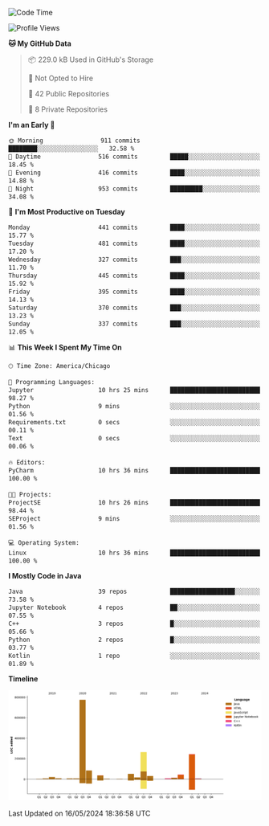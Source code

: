 <!--START_SECTION:waka-->
![Code Time](http://img.shields.io/badge/Code%20Time-404%20hrs%209%20mins-blue)

![Profile Views](http://img.shields.io/badge/Profile%20Views-68-blue)

**🐱 My GitHub Data** 

> 📦 229.0 kB Used in GitHub's Storage 
 > 
> 🚫 Not Opted to Hire
 > 
> 📜 42 Public Repositories 
 > 
> 🔑 8 Private Repositories 
 > 
**I'm an Early 🐤** 

```text
🌞 Morning                911 commits         ████████░░░░░░░░░░░░░░░░░   32.58 % 
🌆 Daytime                516 commits         █████░░░░░░░░░░░░░░░░░░░░   18.45 % 
🌃 Evening                416 commits         ████░░░░░░░░░░░░░░░░░░░░░   14.88 % 
🌙 Night                  953 commits         █████████░░░░░░░░░░░░░░░░   34.08 % 
```
📅 **I'm Most Productive on Tuesday** 

```text
Monday                   441 commits         ████░░░░░░░░░░░░░░░░░░░░░   15.77 % 
Tuesday                  481 commits         ████░░░░░░░░░░░░░░░░░░░░░   17.20 % 
Wednesday                327 commits         ███░░░░░░░░░░░░░░░░░░░░░░   11.70 % 
Thursday                 445 commits         ████░░░░░░░░░░░░░░░░░░░░░   15.92 % 
Friday                   395 commits         ████░░░░░░░░░░░░░░░░░░░░░   14.13 % 
Saturday                 370 commits         ███░░░░░░░░░░░░░░░░░░░░░░   13.23 % 
Sunday                   337 commits         ███░░░░░░░░░░░░░░░░░░░░░░   12.05 % 
```


📊 **This Week I Spent My Time On** 

```text
🕑︎ Time Zone: America/Chicago

💬 Programming Languages: 
Jupyter                  10 hrs 25 mins      █████████████████████████   98.27 % 
Python                   9 mins              ░░░░░░░░░░░░░░░░░░░░░░░░░   01.56 % 
Requirements.txt         0 secs              ░░░░░░░░░░░░░░░░░░░░░░░░░   00.11 % 
Text                     0 secs              ░░░░░░░░░░░░░░░░░░░░░░░░░   00.06 % 

🔥 Editors: 
PyCharm                  10 hrs 36 mins      █████████████████████████   100.00 % 

🐱‍💻 Projects: 
ProjectSE                10 hrs 26 mins      █████████████████████████   98.44 % 
SEProject                9 mins              ░░░░░░░░░░░░░░░░░░░░░░░░░   01.56 % 

💻 Operating System: 
Linux                    10 hrs 36 mins      █████████████████████████   100.00 % 
```

**I Mostly Code in Java** 

```text
Java                     39 repos            ██████████████████░░░░░░░   73.58 % 
Jupyter Notebook         4 repos             ██░░░░░░░░░░░░░░░░░░░░░░░   07.55 % 
C++                      3 repos             █░░░░░░░░░░░░░░░░░░░░░░░░   05.66 % 
Python                   2 repos             █░░░░░░░░░░░░░░░░░░░░░░░░   03.77 % 
Kotlin                   1 repo              ░░░░░░░░░░░░░░░░░░░░░░░░░   01.89 % 
```



**Timeline**

![Lines of Code chart](https://raw.githubusercontent.com/phanijsp/phanijsp/main/assets/bar_graph.png)


 Last Updated on 16/05/2024 18:36:58 UTC
<!--END_SECTION:waka-->

